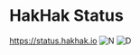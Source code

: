# HakHak Status
https://status.hakhak.io
![N](https://user-images.githubusercontent.com/59823089/129847280-5f681bc3-4ffc-42a4-a745-08f92e42cb75.png)
![D](https://user-images.githubusercontent.com/59823089/129847291-5a0ddac7-57f3-4e29-baa7-350168289924.png)
